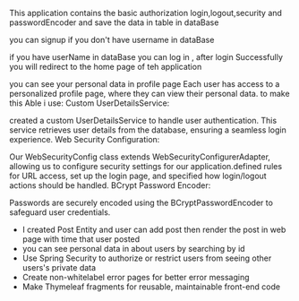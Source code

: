 This application contains the basic authorization login,logout,security and passwordEncoder and save the data in table in dataBase

you can signup if you don't have username in dataBase

if you have userName in dataBase you can log in , after login Successfully you will redirect to the home page of teh application

you can see your personal data in profile page
Each user has access to a personalized profile page, where they can view their personal data.
to make this Able i use:
Custom UserDetailsService:

 created a custom UserDetailsService to handle user authentication. This service retrieves user details from the database, ensuring a seamless login experience.
Web Security Configuration:

Our WebSecurityConfig class extends WebSecurityConfigurerAdapter, allowing us to configure security settings for our application.defined rules for URL access, set up the login page, and specified how login/logout actions should be handled.
BCrypt Password Encoder:

Passwords are securely encoded using the BCryptPasswordEncoder to safeguard user credentials.
- I created Post Entity and user can add post then render the post in web page with time that user posted
- you can see  personal data in about users by searching by id
- Use Spring Security to authorize or restrict users from seeing other users's private data
- Create non-whitelabel error pages for better error messaging
- Make Thymeleaf fragments for reusable, maintainable front-end code